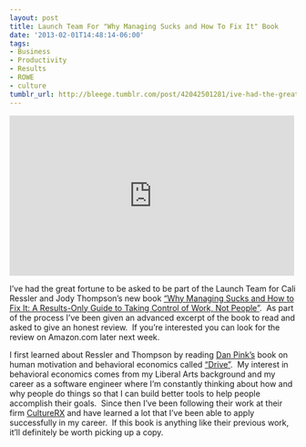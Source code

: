 ```yaml
---
layout: post
title: Launch Team For "Why Managing Sucks and How To Fix It" Book
date: '2013-02-01T14:48:14-06:00'
tags:
- Business
- Productivity
- Results
- ROWE
- culture
tumblr_url: http://bleege.tumblr.com/post/42042501281/ive-had-the-great-fortune-to-be-asked-to-be-part
---
```


<iframe width="500" height="281"  id="youtube_iframe" src="https://www.youtube.com/embed/Ln0i1UxZMMw?feature=oembed&amp;enablejsapi=1&amp;wmode=opaque" frameborder="0" allowfullscreen></iframe>

<!--excerpt.start-->
I’ve had the great fortune to be asked to be part of the Launch Team for Cali Ressler and Jody Thompson’s new book [“Why Managing Sucks and How to Fix It: A Results-Only Guide to Taking Control of Work, Not People”](https://www.amazon.com/dp/1118426363/ref=asc_df_11184263634989032?smid=ATVPDKIKX0DER&tag=shopzilla0d-20&ascsubtag=shopzilla_rev_439-20;14960901237270982895910080301008005&linkCode=df0&creative=395093&creativeASIN=1118426363).  As part of the process I’ve been given an advanced excerpt of the book to read and asked to give an honest review.  If you’re interested you can look for the review on Amazon.com later next week.
<!--excerpt.end-->

I first learned about Ressler and Thompson by reading [Dan Pink’s](http://www.danpink.com) book on human motivation and behavioral economics called [“Drive”](https://www.amazon.com/gp/product/1594484805/ref=as_li_ss_tl?ie=UTF8&tag=freeagentnati-20&linkCode=as2&camp=217145&creative=399349&creativeASIN=1594484805).  My interest in behavioral economics comes from my Liberal Arts background and my career as a software engineer where I’m constantly thinking about how and why people do things so that I can build better tools to help people accomplish their goals.  Since then I’ve been following their work at their firm [CultureRX](http://www.gorowe.com/) and have learned a lot that I’ve been able to apply successfully in my career.  If this book is anything like their previous work, it’ll definitely be worth picking up a copy.
